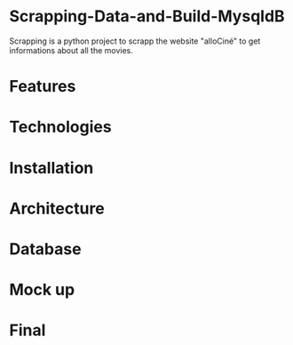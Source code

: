 # Scrapping-Data-and-Build-MysqldB

Scrapping is a python project to scrapp the website "alloCiné" to get informations about all the movies.

# Features

# Technologies

# Installation

# Architecture

# Database

# Mock up

# Final